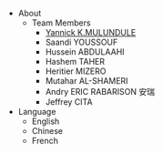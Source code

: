 <!-- navbar docs/_navbar.md -->
- About
  - Team Members 
     - [Yannick K.MULUNDULE](navbar/Team/members.md) 
     - Saandi YOUSSOUF
     - Hussein ABDULAAHI
     - Hashem TAHER
     - Heritier MIZERO
     - Mutahar AL-SHAMERI
     - Andry ERIC RABARISON 安瑞
     - Jeffrey CITA
- Language 
  - English
  - Chinese
  - French
